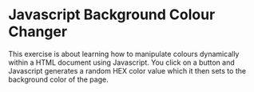 # Javascript Background Colour Changer

This exercise is about learning how to manipulate colours dynamically within a HTML document using Javascript. You click on a button and Javascript generates a random HEX color value which it then sets to the background color of the page.
